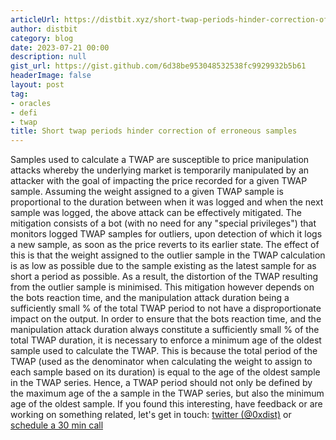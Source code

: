 ```yaml
---
articleUrl: https://distbit.xyz/short-twap-periods-hinder-correction-of-erroneous-samples
author: distbit
category: blog
date: 2023-07-21 00:00
description: null
gist_url: https://gist.github.com/6d38be953048532538fc9929932b5b61
headerImage: false
layout: post
tag:
- oracles
- defi
- twap
title: Short twap periods hinder correction of erroneous samples
---
```


Samples used to calculate a TWAP are susceptible to price manipulation attacks whereby the underlying market is temporarily manipulated by an attacker with the goal of impacting the price recorded for a given TWAP sample.   Assuming the weight assigned to a given TWAP sample is proportional to the duration between when it was logged and when the next sample was logged, the above attack can be effectively mitigated.  The mitigation consists of a bot (with no need for any "special privileges") that monitors logged TWAP samples for outliers, upon detection of which it logs a new sample, as soon as the price reverts to its earlier state. The effect of this is that the weight assigned to the outlier sample in the TWAP calculation is as low as possible due to the sample existing as the latest sample for as short a period as possible. As a result, the distortion of the TWAP resulting from the outlier sample is minimised.  This mitigation however depends on the bots reaction time, and the manipulation attack duration being a sufficiently small % of the total TWAP period to not have a disproportionate impact on the output.   In order to ensure that the bots reaction time, and the manipulation attack duration always constitute a sufficiently small % of the total TWAP duration, it is necessary to enforce a minimum age of the oldest sample used to calculate the TWAP. This is because the total period of the TWAP (used as the denominator when calculating the weight to assign to each sample based on its duration) is equal to the age of the oldest sample in the TWAP series.  Hence, a TWAP period should not only be defined by the maximum age of the a sample in the TWAP series, but also the minimum age of the oldest sample.   If you found this interesting, have feedback or are working on something related, let's get in touch: [twitter (@0xdist)](https://twitter.com/0xdist) or [schedule a 30 min call](https://cal.com/distbit/30min)